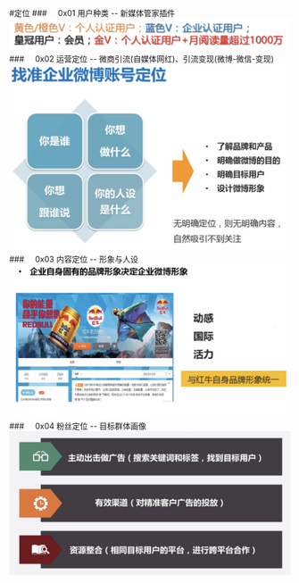 #定位
###&nbsp;&nbsp;&nbsp;&nbsp;&nbsp;0x01 用户种类 -- 新媒体管家插件
![](/assets/WX20190312-191608@2x.png)
###&nbsp;&nbsp;&nbsp;&nbsp;&nbsp;0x02 运营定位 -- 微商引流(自媒体网红)、引流变现(微博-微信-变现)
![](/assets/WX20190312-193400@2x.png)
###&nbsp;&nbsp;&nbsp;&nbsp;&nbsp;0x03 内容定位 -- 形象与人设
![](/assets/WX20190327-233302@2x.png)
###&nbsp;&nbsp;&nbsp;&nbsp;&nbsp;0x04 粉丝定位 -- 目标群体画像
![](/assets/bwfs.png)





